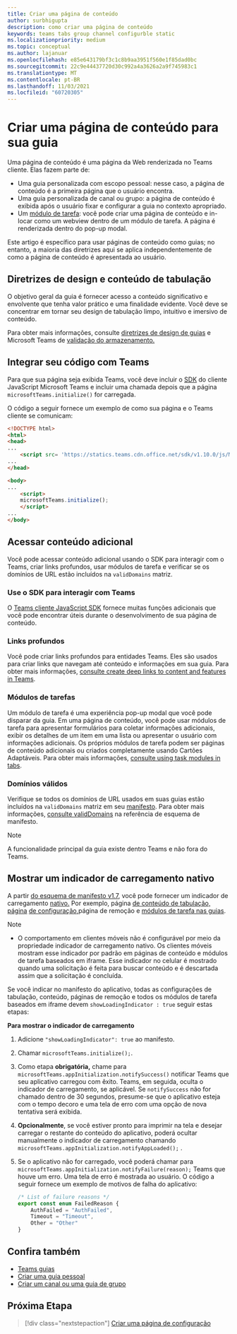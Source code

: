 ```yaml
---
title: Criar uma página de conteúdo
author: surbhigupta
description: como criar uma página de conteúdo
keywords: teams tabs group channel configurble static
ms.localizationpriority: medium
ms.topic: conceptual
ms.author: lajanuar
ms.openlocfilehash: e85e643179bf3c1c8b9aa3951f560e1f85dad0bc
ms.sourcegitcommit: 22c9e44437720d30c992a4a3626a2a9f745983c1
ms.translationtype: MT
ms.contentlocale: pt-BR
ms.lasthandoff: 11/03/2021
ms.locfileid: "60720305"
---
```

# <a name="create-a-content-page-for-your-tab"></a>Criar uma página de conteúdo para sua guia

Uma página de conteúdo é uma página da Web renderizada no Teams cliente. Elas fazem parte de:

* Uma guia personalizada com escopo pessoal: nesse caso, a página de conteúdo é a primeira página que o usuário encontra.
* Uma guia personalizada de canal ou grupo: a página de conteúdo é exibida após o usuário fixar e configurar a guia no contexto apropriado.
* Um [módulo de tarefa](~/task-modules-and-cards/what-are-task-modules.md): você pode criar uma página de conteúdo e in-locar como um webview dentro de um módulo de tarefa. A página é renderizada dentro do pop-up modal.

Este artigo é específico para usar páginas de conteúdo como guias; no entanto, a maioria das diretrizes aqui se aplica independentemente de como a página de conteúdo é apresentada ao usuário.

## <a name="tab-content-and-design-guidelines"></a>Diretrizes de design e conteúdo de tabulação

O objetivo geral da guia é fornecer acesso a conteúdo significativo e envolvente que tenha valor prático e uma finalidade evidente. Você deve se concentrar em tornar seu design de tabulação limpo, intuitivo e imersivo de conteúdo.

Para obter mais informações, consulte [diretrizes de design de guias](~/tabs/design/tabs.md) e Microsoft Teams de [validação do armazenamento.](~/concepts/deploy-and-publish/appsource/prepare/teams-store-validation-guidelines.md)

## <a name="integrate-your-code-with-teams"></a>Integrar seu código com Teams

Para que sua página seja exibida Teams, você deve incluir o [SDK](/javascript/api/overview/msteams-client?view=msteams-client-js-latest&preserve-view=true) do cliente JavaScript Microsoft Teams e incluir uma chamada depois que a página `microsoftTeams.initialize()` for carregada. 

O código a seguir fornece um exemplo de como sua página e o Teams cliente se comunicam:

```html
<!DOCTYPE html>
<html>
<head>
...
    <script src= 'https://statics.teams.cdn.office.net/sdk/v1.10.0/js/MicrosoftTeams.min.js'></script>
...
</head>

<body>
...
    <script>
    microsoftTeams.initialize();
    </script>
...
</body>
```

## <a name="access-additional-content"></a>Acessar conteúdo adicional

Você pode acessar conteúdo adicional usando o SDK para interagir com o Teams, criar links profundos, usar módulos de tarefa e verificar se os domínios de URL estão incluídos na `validDomains` matriz.

### <a name="use-the-sdk-to-interact-with-teams"></a>Use o SDK para interagir com Teams

O [Teams cliente JavaScript SDK](~/tabs/how-to/using-teams-client-sdk.md) fornece muitas funções adicionais que você pode encontrar úteis durante o desenvolvimento de sua página de conteúdo.

### <a name="deep-links"></a>Links profundos

Você pode criar links profundos para entidades Teams. Eles são usados para criar links que navegam até conteúdo e informações em sua guia. Para obter mais informações, [consulte create deep links to content and features in Teams](~/concepts/build-and-test/deep-links.md).

### <a name="task-modules"></a>Módulos de tarefas

Um módulo de tarefa é uma experiência pop-up modal que você pode disparar da guia. Em uma página de conteúdo, você pode usar módulos de tarefa para apresentar formulários para coletar informações adicionais, exibir os detalhes de um item em uma lista ou apresentar o usuário com informações adicionais. Os próprios módulos de tarefa podem ser páginas de conteúdo adicionais ou criados completamente usando Cartões Adaptáveis. Para obter mais informações, [consulte using task modules in tabs](~/task-modules-and-cards/task-modules/task-modules-tabs.md).

### <a name="valid-domains"></a>Domínios válidos

Verifique se todos os domínios de URL usados em suas guias estão incluídos na `validDomains` matriz em seu [manifesto](~/concepts/build-and-test/apps-package.md). Para obter mais informações, [consulte validDomains](~/resources/schema/manifest-schema.md#validdomains) na referência de esquema de manifesto.

> [!NOTE]
> A funcionalidade principal da guia existe dentro Teams e não fora do Teams.

## <a name="show-a-native-loading-indicator"></a>Mostrar um indicador de carregamento nativo

A partir [do esquema de manifesto v1.7](../../../resources/schema/manifest-schema.md), você pode fornecer um indicador de carregamento [nativo.](../../../resources/schema/manifest-schema.md#showloadingindicator) Por exemplo, página [de conteúdo de tabulação,](#integrate-your-code-with-teams) [página](removal-page.md) [de configuração,](configuration-page.md)página de remoção e [módulos de tarefa nas guias](../../../task-modules-and-cards/task-modules/task-modules-tabs.md).

> [!NOTE]
> * O comportamento em clientes móveis não é configurável por meio da propriedade indicador de carregamento nativo. Os clientes móveis mostram esse indicador por padrão em páginas de conteúdo e módulos de tarefa baseados em iframe. Esse indicador no celular é mostrado quando uma solicitação é feita para buscar conteúdo e é descartada assim que a solicitação é concluída.

Se você indicar no manifesto do aplicativo, todas as configurações de tabulação, conteúdo, páginas de remoção e todos os módulos de tarefa baseados em iframe devem `showLoadingIndicator : true`  seguir estas etapas:

**Para mostrar o indicador de carregamento**

1. Adicione `"showLoadingIndicator": true` ao manifesto.
1. Chamar `microsoftTeams.initialize();`.
1. Como etapa **obrigatória,** chame para `microsoftTeams.appInitialization.notifySuccess()` notificar Teams que seu aplicativo carregou com êxito. Teams, em seguida, oculta o indicador de carregamento, se aplicável. Se `notifySuccess`  não for chamado dentro de 30 segundos, presume-se que o aplicativo esteja com o tempo decoro e uma tela de erro com uma opção de nova tentativa será exibida.
1. **Opcionalmente**, se você estiver pronto para imprimir na tela e desejar carregar o restante do conteúdo do aplicativo, poderá ocultar manualmente o indicador de carregamento chamando `microsoftTeams.appInitialization.notifyAppLoaded();` .
1. Se o aplicativo não for carregado, você poderá chamar para `microsoftTeams.appInitialization.notifyFailure(reason);` Teams que houve um erro. Uma tela de erro é mostrada ao usuário. O código a seguir fornece um exemplo de motivos de falha do aplicativo:

    ```typescript
    /* List of failure reasons */
    export const enum FailedReason {
        AuthFailed = "AuthFailed",
        Timeout = "Timeout",
        Other = "Other"
    }
    ```

## <a name="see-also"></a>Confira também

* [Teams guias](~/tabs/what-are-tabs.md)
* [Criar uma guia pessoal](~/tabs/how-to/create-personal-tab.md)
* [Criar um canal ou uma guia de grupo](~/tabs/how-to/create-channel-group-tab.md)

## <a name="next-step"></a>Próxima Etapa

> [!div class="nextstepaction"]
> [Criar uma página de configuração](~/tabs/how-to/create-tab-pages/configuration-page.md)

